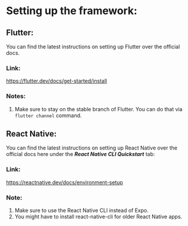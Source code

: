 # Setting up the framework:
## Flutter:
You can find the latest instructions on setting up Flutter over the official docs.

### Link:
 <https://flutter.dev/docs/get-started/install>

### Notes:
1. Make sure to stay on the stable branch of Flutter. You can do that via ```flutter channel``` command.

 ## React Native:
You can find the latest instructions on setting up React Native over the official docs here under the **_React Native CLI Quickstart_** tab:  

### Link:
<https://reactnative.dev/docs/environment-setup>  

### Note:
1. Make sure to use the React Native CLI instead of Expo.
2. You might have to install react-native-cli for older React Native apps.